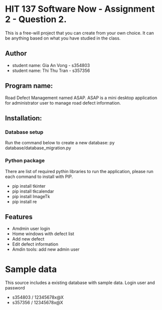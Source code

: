 # HIT 137 Software Now - Assignment 2 - Question 2.

This is a free-will project that you can create from your own choice. It can be anything based on what you have studied in the class.

## Author
* student name: Gia An Vong - s354803
*  student name: Thi Thu Tran - s357356

## Program name:
Road Defect Management named ASAP.
ASAP is a mini desktop application for administrator user to manage road defect information.

## Installation:
### Database setup
Run the command below to create a new database: 
py database/database_migration.py


### Python package
There are list of required pythin libraries to run the application, please run each command to install with PIP.
* pip install tkinter
* pip install tkcalendar
* pip install ImageTk
* pip install re

## Features
* Amdmin user login
* Home windows with defect list
* Add new defect
* Edit defect information
* Amdin tools: add new admin user

# Sample data
This source includes a existing database with sample data.
Login user and password
* s354803   /   12345678x@X
* s357356   /   12345678x@X
